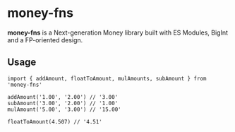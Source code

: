 # money-fns

**money-fns** is a Next-generation Money library built with ES Modules, BigInt and a FP-oriented design.

## Usage

```
import { addAmount, floatToAmount, mulAmounts, subAmount } from 'money-fns'

addAmount('1.00', '2.00') // '3.00'
subAmount('3.00', '2.00') // '1.00'
mulAmount('5.00', '3.00') // '15.00'

floatToAmount(4.507) // '4.51'
```
